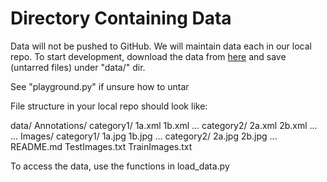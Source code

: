 # Directory Containing Data

Data will not be pushed to GitHub. We will maintain data each in our local repo. To start development, download the data from [here](http://web.mit.edu/torralba/www/indoor.html?fbclid=IwAR0_7QdqHvB-YT3R-ylltLE3F3Ob_tgQzPRpxi1xKNV7sYQx6cfsIuzSkXU) and save (untarred files) under "data/" dir.

See "playground.py" if unsure how to untar

File structure in your local repo should look like:

data/
    Annotations/
        category1/
            1a.xml
            1b.xml
            ...
        category2/
            2a.xml
            2b.xml
            ...
        ...
    Images/
        category1/
            1a.jpg
            1b.jpg
            ...
        category2/
            2a.jpg
            2b.jpg
        ...
    README.md
    TestImages.txt
    TrainImages.txt


To access the data, use the functions in load_data.py